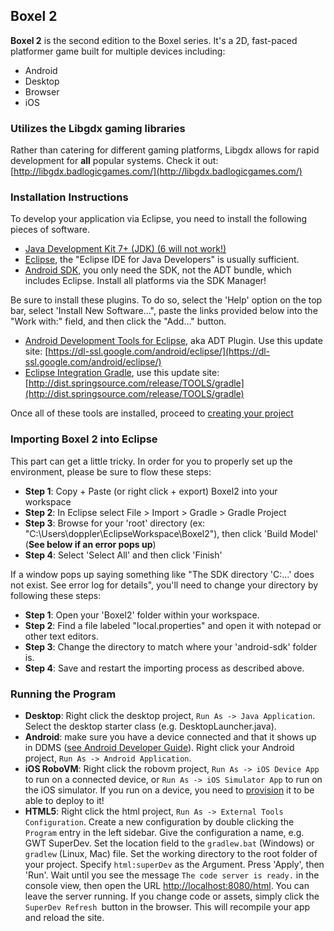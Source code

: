 ## Boxel 2 ##

**Boxel 2** is the second edition to the Boxel series. It's a 2D, fast-paced platformer game built for multiple devices including:

- Android
- Desktop
- Browser
- iOS

### Utilizes the Libgdx gaming libraries ###

Rather than catering for different gaming platforms, Libgdx allows for rapid development for **all** popular systems. Check it out: [http://libgdx.badlogicgames.com/](http://libgdx.badlogicgames.com/)

### Installation Instructions ###

To develop your application via Eclipse, you need to install the following pieces of software.

- [Java Development Kit 7+ (JDK) (6 will not work!)](http://www.oracle.com/technetwork/java/javase/downloads/index.html)
- [Eclipse](http://www.eclipse.org/downloads/), the "Eclipse IDE for Java Developers" is usually sufficient.
- [Android SDK](http://developer.android.com/sdk/installing.html), you only need the SDK, not the ADT bundle, which includes Eclipse. Install all platforms via the SDK Manager!

Be sure to install these plugins. To do so, select the 'Help' option on the top bar, select 'Install New Software...", paste the links provided below into the "Work with:" field, and then click the "Add..." button.

- [Android Development Tools for Eclipse](http://developer.android.com/tools/sdk/eclipse-adt.html), aka ADT Plugin. Use this update site: [https://dl-ssl.google.com/android/eclipse/](https://dl-ssl.google.com/android/eclipse/)
- [Eclipse Integration Gradle](https://github.com/spring-projects/eclipse-integration-gradle/), use this update site: [http://dist.springsource.com/release/TOOLS/gradle](http://dist.springsource.com/release/TOOLS/gradle)

Once all of these tools are installed, proceed to [creating your project](https://github.com/libgdx/libgdx/wiki/Project-Setup-Gradle)

### Importing Boxel 2 into Eclipse ###

This part can get a little tricky. In order for you to properly set up the environment, please be sure to flow these steps:

- **Step 1**: Copy + Paste (or right click + export) Boxel2 into your workspace
- **Step 2**: In Eclipse select File > Import > Gradle > Gradle Project
- **Step 3**: Browse for your 'root' directory (ex: "C:\Users\doppler\EclipseWorkspace\Boxel2"), then click 'Build Model' (**See below if an error pops up**)
- **Step 4**: Select 'Select All' and then click 'Finish'

If a window pops up saying something like "The SDK directory 'C:\...' does not exist. See error log for details", you'll need to change your directory by following these steps:

- **Step 1**: Open your 'Boxel2' folder within your workspace.
- **Step 2**: Find a file labeled "local.properties" and open it with notepad or other text editors.
- **Step 3**: Change the directory to match where your 'android-sdk' folder is.
- **Step 4**: Save and restart the importing process as described above.

### Running the Program ###

- **Desktop**: Right click the desktop project, `Run As -> Java Application`. Select the desktop starter class (e.g. DesktopLauncher.java).
- **Android**: make sure you have a device connected and that it shows up in DDMS ([see Android Developer Guide](http://developer.android.com/guide/index.html)). Right click your Android project, `Run As -> Android Application`.
- **iOS RoboVM**: Right click the robovm project, `Run As -> iOS Device App` to run on a connected device, or `Run As -> iOS Simulator App` to run on the iOS simulator. If you run on a device, you need to [provision](https://developer.apple.com/library/ios/documentation/IDEs/Conceptual/AppDistributionGuide/Introduction/Introduction.html) it to be able to deploy to it!
- **HTML5**: Right click the html project, `Run As -> External Tools Configuration`. Create a new configuration by double clicking the `Program` entry in the left sidebar. Give the configuration a name, e.g. GWT SuperDev. Set the location field to the `gradlew.bat` (Windows) or `gradlew` (Linux, Mac) file. Set the working directory to the root folder of your project. Specify `html:superDev` as the Argument. Press 'Apply', then 'Run'. Wait until you see the message `The code server is ready.` in the console view, then open the URL [http://localhost:8080/html](http://localhost:8080/html). You can leave the server running. If you change code or assets, simply click the `SuperDev Refresh `button in the browser. This will recompile your app and reload the site.